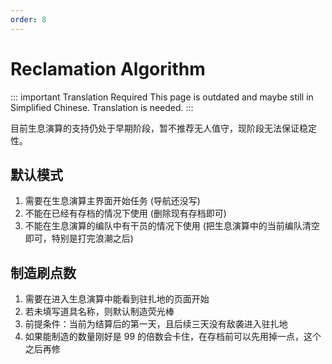 ```yaml
---
order: 8
---
```


# Reclamation Algorithm

::: important Translation Required
This page is outdated and maybe still in Simplified Chinese. Translation is needed.
:::

目前生息演算的支持仍处于早期阶段，暂不推荐无人值守，现阶段无法保证稳定性。

## 默认模式

1. 需要在生息演算主界面开始任务 (导航还没写)
2. 不能在已经有存档的情况下使用 (删除现有存档即可)
3. 不能在生息演算的编队中有干员的情况下使用 (把生息演算中的当前编队清空即可，特别是打完浪潮之后)

## 制造刷点数

1. 需要在进入生息演算中能看到驻扎地的页面开始
2. 若未填写道具名称，则默认制造荧光棒
3. 前提条件：当前为结算后的第一天，且后续三天没有敌袭进入驻扎地
4. 如果能制造的数量刚好是 99 的倍数会卡住，在存档前可以先用掉一点，这个之后再修
